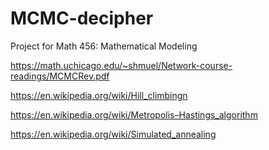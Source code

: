 # MCMC-decipher

Project for Math 456: Mathematical Modeling

https://math.uchicago.edu/~shmuel/Network-course-readings/MCMCRev.pdf

https://en.wikipedia.org/wiki/Hill_climbingn

https://en.wikipedia.org/wiki/Metropolis–Hastings_algorithm

https://en.wikipedia.org/wiki/Simulated_annealing
